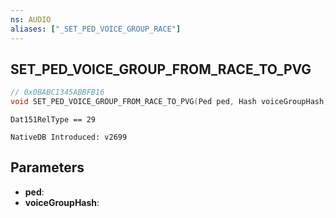 ```yaml
---
ns: AUDIO
aliases: ["_SET_PED_VOICE_GROUP_RACE"]
---
```


## SET_​PED_​VOICE_​GROUP_​FROM_​RACE_​TO_​PVG

```c
// 0x0BABC1345ABBFB16 
void SET_​PED_​VOICE_​GROUP_​FROM_​RACE_​TO_​PVG(Ped ped, Hash voiceGroupHash);
```

```
Dat151RelType == 29
```

```
NativeDB Introduced: v2699
```

## Parameters
* **ped**:
* **voiceGroupHash**:
